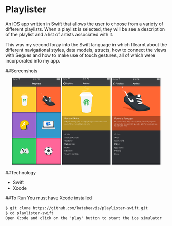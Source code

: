 # Playlister
An iOS app written in Swift that allows the user to choose from a variety of different playlists. When a playlist is selected, they will be see a description of the playlist and a list of artists associated with it.

This was my second foray into the Swift language in which I learnt about the different navigational styles, data models, structs, how to connect the views with Segues and how to make use of touch gestures, all of which were incorporated into my app.

##Screenshots
<div align="center">
  <img width="30%" src="main-view.png">
  <img width="30%" src="coffee-list.png">
  <img width="30%" src="runner-list.png">
</div>

##Technology
- Swift
- Xcode

##To Run
You must have Xcode installed
```
$ git clone https://github.com/katebeavis/playlister-swift.git
$ cd playlister-swift
Open Xcode and click on the 'play' button to start the ios simulator
```
